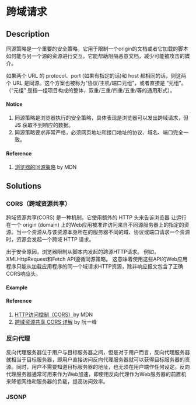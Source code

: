 # 跨域请求

## Description

同源策略是一个重要的安全策略，它用于限制一个origin的文档或者它加载的脚本如何能与另一个源的资源进行交互。它能帮助阻隔恶意文档，减少可能被攻击的媒介。

如果两个 URL 的 protocol、port (如果有指定的话)和 host 都相同的话，则这两个 URL 是同源。这个方案也被称为“协议/主机/端口元组”，或者直接是 “元组”。（“元组” 是指一组项目构成的整体，双重/三重/四重/五重/等的通用形式）。

#### Notice

1. 同源策略是浏览器执行的安全策略，具体表现是浏览器可以发出跨域请求，但 JS 获取不到响应的数据。
2. 同源策略要求非常严格，必须网页地址和接口地址的协议、域名、端口完全一致。

#### Reference

1. [浏览器的同源策略](https://developer.mozilla.org/zh-CN/docs/Web/Security/Same-origin_policy) by MDN

## Solutions

### CORS（跨域资源共享）

跨域资源共享(CORS) 是一种机制，它使用额外的 HTTP 头来告诉浏览器  让运行在一个 origin (domain) 上的Web应用被准许访问来自不同源服务器上的指定的资源。当一个资源从与该资源本身所在的服务器不同的域、协议或端口请求一个资源时，资源会发起一个跨域 HTTP 请求。

出于安全原因，浏览器限制从脚本内发起的跨源HTTP请求。 例如，XMLHttpRequest和Fetch API遵循同源策略。 这意味着使用这些API的Web应用程序只能从加载应用程序的同一个域请求HTTP资源，除非响应报文包含了正确CORS响应头。

#### Example

#### Reference

1. [HTTP访问控制（CORS）](https://developer.mozilla.org/zh-CN/docs/Web/HTTP/Access_control_CORS)by MDN
2. [跨域资源共享 CORS 详解](https://www.ruanyifeng.com/blog/2016/04/cors.html) by 阮一峰

### 反向代理

反向代理服务器位于用户与目标服务器之间，但是对于用户而言，反向代理服务器就相当于目标服务器，即用户直接访问反向代理服务器就可以获得目标服务器的资源。同时，用户不需要知道目标服务器的地址，也无须在用户端作任何设定。反向代理服务器通常可用来作为Web加速，即使用反向代理作为Web服务器的前置机来降低网络和服务器的负载，提高访问效率。

### JSONP
